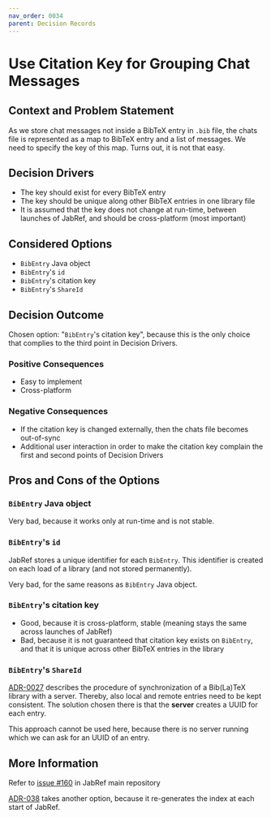 ```yaml
---
nav_order: 0034
parent: Decision Records
---
```


# Use Citation Key for Grouping Chat Messages

## Context and Problem Statement

As we store chat messages not inside a BibTeX entry in `.bib` file, the chats file is represented as a map to
BibTeX entry and a list of messages. We need to specify the key of this map. Turns out, it is not that easy.

## Decision Drivers

* The key should exist for every BibTeX entry
* The key should be unique along other BibTeX entries in one library file
* It is assumed that the key does not change at run-time, between launches of JabRef, and should be cross-platform (most important)

## Considered Options

* `BibEntry` Java object
* `BibEntry`'s `id`
* `BibEntry`'s citation key
* `BibEntry`'s `ShareId`

## Decision Outcome

Chosen option: "`BibEntry`'s citation key", because this is the only choice that complies to the third point in Decision Drivers.

### Positive Consequences

* Easy to implement
* Cross-platform

### Negative Consequences

* If the citation key is changed externally, then the chats file becomes out-of-sync
* Additional user interaction in order to make the citation key complain the first and second points of Decision Drivers

## Pros and Cons of the Options

### `BibEntry` Java object

Very bad, because it works only at run-time and is not stable.

### `BibEntry`'s `id`

JabRef stores a unique identifier for each `BibEntry`.
This identifier is created on each load of a library (and not stored permanently).

Very bad, for the same reasons as `BibEntry` Java object.

### `BibEntry`'s citation key

* Good, because it is cross-platform, stable (meaning stays the same across launches of JabRef)
* Bad, because it is not guaranteed that citation key exists on `BibEntry`, and that it is unique across other
BibTeX entries in the library

### `BibEntry`'s `ShareId`

[ADR-0027](0027-synchronization.md) describes the procedure of synchronization of a Bib(La)TeX library with a server.
Thereby, also local and remote entries need to be kept consistent.
The solution chosen there is that the **server** creates a UUID for each entry.

This approach cannot be used here, because there is no server running which we can ask for an UUID of an entry.

## More Information

Refer to [issue #160](https://github.com/JabRef/jabref/issues/160) in JabRef main repository

[ADR-038](0038-use-entryId-for-bibentries.md) takes another option, because it re-generates the index at each start of JabRef.
